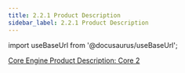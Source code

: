 ```yaml
---
title: 2.2.1 Product Description
sidebar_label: 2.2.1 Product Description
---
```


import useBaseUrl from '@docusaurus/useBaseUrl';

[Core Engine Product Description: Core 2](../artifacts/core_engine_product_description_core_2)

